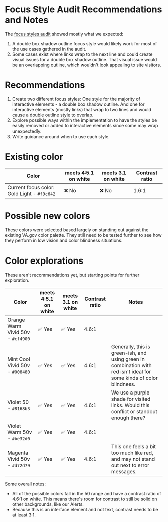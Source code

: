 # Focus Style Audit Recommendations and Notes

The [focus styles audit](https://app.mural.co/t/departmentofveteransaffairs9999/m/departmentofveteransaffairs9999/1663602034370/03497f8dc7ef4caf0b5677b6260188cfe594c5ae?wid=0-1669920646432&sender=ud899eb01a8bd7352dc213970) showed mostly what we expected:

1. A double box shadow outline focus style would likely work for most of the use cases gathered in the audit.
2. Some cases exist where links wrap to the next line and could create visual issues for a double box shadow outline. That visual issue would be an overlapping outline, which wouldn't look appealing to site visitors.

# Recommendations

1. Create two different focus styles: One style for the majority of interactive elements - a double box shadow outline. And one for interactive elements (mostly links) that wrap to two lines and would cause a double outline style to overlap.
2. Explore possible ways within the implementation to have the styles be easily removed or added to interactive elements since some may wrap unexpectedly.
3. Write guidance around when to use each style.

# Existing color

| Color                                       | meets 4:5.1 on white | meets 3.1 on white | Contrast ratio |
| ------------------------------------------- | -------------------- | ------------------ | -------------- |
| Current focus color: Gold Light - `#f9c642` | ❌ No                | ❌ No              | 1.6:1          |

# Possible new colors

These colors were selected based largely on standing out against the existing VA.gov color palette. They still need to be tested further to see how they perform in low vision and color blindness situations.

# Color explorations

These aren't recommendations yet, but starting points for further exploration.

| Color                           | meets 4:5.1 on white | meets 3.1 on white | Contrast ratio | Notes                                                                                                                |
| ------------------------------- | -------------------- | ------------------ | -------------- | -------------------------------------------------------------------------------------------------------------------- |
| Orange Warm Vivid 50v - `#cf4900` | ✅ Yes                | ✅ Yes              | 4.6:1          |                                                                                                                      |
| Mint Cool Vivid 50v - `#008480`   | ✅ Yes                | ✅ Yes              | 4.6:1          | Generally, this is green-ish, and using green in combination with red isn't ideal for some kinds of color blindness.|
| Violet 50 - `#8168b3`              | ✅ Yes                | ✅ Yes              | 4.6:1          | We use a purple shade for visited links. Would this conflict or standout enough there?                            |
| Violet Warm 50v - `#be32d0`       | ✅ Yes                | ✅ Yes              | 4.6:1          |                                                                                                                  |
| Magenta Vivid 50v - `#d72d79`     | ✅ Yes                | ✅ Yes              | 4.6:1          | This one feels a bit too much like red, and may not stand out next to error messages.                                |


Some overall notes:
- All of the possible colors fall in the 50 range and have a contrast ratio of 4.6:1 on white. This means there's room for contrast to still be solid on other backgrounds, like our Alerts.
- Because this is an interface element and not text, contrast needs to be at least 3:1.